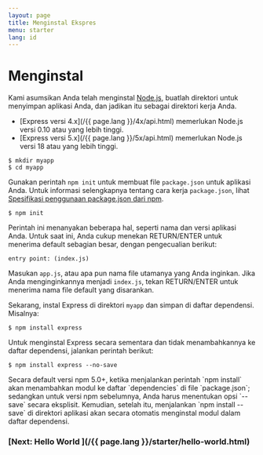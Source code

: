 ```yaml
---
layout: page
title: Menginstal Ekspres
menu: starter
lang: id
---
```


# Menginstal

Kami asumsikan Anda telah menginstal [Node.js](https://nodejs.org/), buatlah direktori untuk menyimpan aplikasi Anda, dan jadikan itu sebagai direktori kerja Anda.

* [Express versi 4.x](/{{ page.lang }}/4x/api.html) memerlukan Node.js versi 0.10 atau yang lebih tinggi.
* [Express versi 5.x](/{{ page.lang }}/5x/api.html) memerlukan Node.js versi 18 atau yang lebih tinggi.

```console
$ mkdir myapp
$ cd myapp
```

Gunakan perintah `npm init` untuk membuat file `package.json` untuk aplikasi Anda.
Untuk informasi selengkapnya tentang cara kerja `package.json`, lihat [Spesifikasi penggunaan package.json dari npm](https://docs.npmjs.com/files/package.json).

```console
$ npm init
```

Perintah ini menanyakan beberapa hal, seperti nama dan versi aplikasi Anda.
Untuk saat ini, Anda cukup menekan RETURN/ENTER untuk menerima default sebagian besar, dengan pengecualian berikut:

```
entry point: (index.js)
```

Masukan `app.js`, atau apa pun nama file utamanya yang Anda inginkan. Jika Anda menginginkannya menjadi `index.js`, tekan RETURN/ENTER untuk menerima nama file default yang disarankan.

Sekarang, instal Express di direktori `myapp` dan simpan di daftar dependensi. Misalnya:

```console
$ npm install express
```

Untuk menginstal Express secara sementara dan tidak menambahkannya ke daftar dependensi, jalankan perintah berikut:

```console
$ npm install express --no-save
```

<div class="doc-box doc-info" markdown="1">
Secara default versi npm 5.0+, ketika menjalankan perintah `npm install` akan menambahkan modul ke daftar `dependencies` di file `package.json`; sedangkan untuk versi npm sebelumnya, Anda harus menentukan opsi `--save` secara eksplisit. Kemudian, setelah itu, menjalankan `npm install --save` di direktori aplikasi akan secara otomatis menginstal modul dalam daftar dependensi.
</div>

###  [Next: Hello World ](/{{ page.lang }}/starter/hello-world.html)
